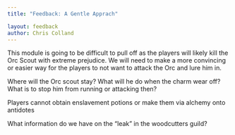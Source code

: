 ```yaml
---
title: "Feedback: A Gentle Apprach"

layout: feedback
author: Chris Colland
---
```


This module is going to be difficult to pull off as the players will likely kill the Orc Scout with extreme prejudice. We will need to make a more convincing or easier way for the players to not want to attack the Orc and lure him in. 

Where will the Orc scout stay? What will he do when the charm wear off? What is to stop him from running or attacking then? 

Players cannot obtain enslavement potions or make them via alchemy onto antidotes

What information do we have on the “leak” in the woodcutters guild?